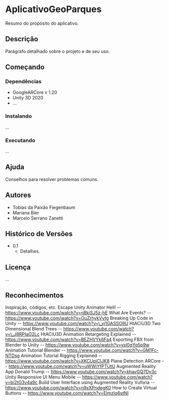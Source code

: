 # AplicativoGeoParques
Resumo do propósito do aplicativo.

## Descrição
Parágrafo detalhado sobre o projeto e de seu uso.

## Começando

### Dependências
- GoogleARCore v 1.20
- Unity 3D 2020
- ...
### Instalando
...

### Executando
...

## Ajuda
Conselhos para resolver problemas comuns.

## Autores
- Tobias da Paixão Fiegenbaum
- Mariana Bier
- Marcelo Serrano Zanetti

## Histórico de Versões
* 0.1 
  * Detalhes.
  
## Licença
...

## Reconhecimentos
Inspiração, códigos, etc.
Escape Unity Animator Hell! -- https://www.youtube.com/watch?v=nBkiSJ5z-hE
What Are Events? -- https://www.youtube.com/watch?v=OuZrhykVytg
Breaking Up Code in Unity -- https://www.youtube.com/watch?v=\_vj1GASSO9U
HtACiU3D Two Dimensional Blend Trees -- https://www.youtube.com/watch?v=\_J8RPIaO2Lc
HtACiU3D Animation Retargeting Explained -- https://www.youtube.com/watch?v=BEZHVYk6Fa4
Exporting FBX from Blender to Unity -- https://www.youtube.com/watch?v=ysl0qYq5p9w
Animation Tutorial Blender -- https://www.youtube.com/watch?v=GM1Fc-NTDsg
Animation Tutorial Rigging Explained -- https://www.youtube.com/watch?v=XKCUpiClJK8
Plane Detection ARCore -- https://www.youtube.com/watch?v=uWWiYfPTUtU
Augmented Reality App Donald Trump -- https://www.youtube.com/watch?v=khavGQ7Dy3c
Unity Responsive UI Menu Mobile -- https://www.youtube.com/watch?v=bi2tG3v4a9c
Build User Interface using Augmented Reality Vuforia -- https://www.youtube.com/watch?v=n9xXPndegK0
How to Create Virtual Buttons -- https://www.youtube.com/watch?v=ElmzIq6stNI



